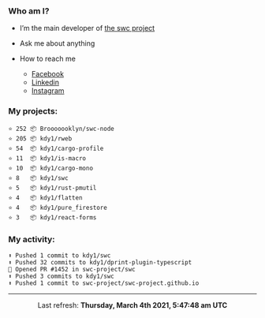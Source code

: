 ### Who am I?

- I’m the main developer of [the swc project](https://github.com/swc-project/swc)

- Ask me about anything

- How to reach me
  - [Facebook](https://www.facebook.com/profile.php?id=100024888122318)
  - [Linkedin](https://www.linkedin.com/in/kdy1/)
  - [Instagram](https://www.instagram.com/kdy1123/)

### My projects:

```
⭐️ 252 📦 Brooooooklyn/swc-node
⭐️ 205 📦 kdy1/rweb
⭐️ 54  📦 kdy1/cargo-profile
⭐️ 11  📦 kdy1/is-macro
⭐️ 10  📦 kdy1/cargo-mono
⭐️ 8   📦 kdy1/swc
⭐️ 5   📦 kdy1/rust-pmutil
⭐️ 4   📦 kdy1/flatten
⭐️ 4   📦 kdy1/pure_firestore
⭐️ 3   📦 kdy1/react-forms
```

### My activity:

```
⬆️ Pushed 1 commit to kdy1/swc
⬆️ Pushed 32 commits to kdy1/dprint-plugin-typescript
💪 Opened PR #1452 in swc-project/swc
⬆️ Pushed 3 commits to kdy1/swc
⬆️ Pushed 1 commit to swc-project/swc-project.github.io
```

------------
<p align="center">Last refresh: <b>Thursday, March 4th 2021, 5:47:48 am UTC</b></p>